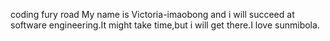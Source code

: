 coding fury road
My name is Victoria-imaobong and i will succeed at software engineering.It might take time,but i will get there.I love sunmibola.
